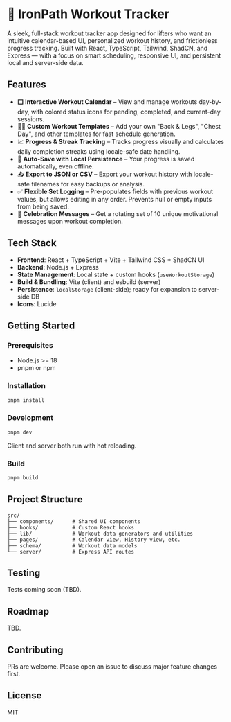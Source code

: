 # 💪 IronPath Workout Tracker

A sleek, full-stack workout tracker app designed for lifters who want an intuitive calendar-based UI, personalized workout history, and frictionless progress tracking. Built with React, TypeScript, Tailwind, ShadCN, and Express — with a focus on smart scheduling, responsive UI, and persistent local and server-side data.

## Features

- 🗖️ **Interactive Workout Calendar** – View and manage workouts day-by-day, with colored status icons for pending, completed, and current-day sessions.
- 🏋️‍♂️ **Custom Workout Templates** – Add your own "Back & Legs", "Chest Day", and other templates for fast schedule generation.
- 📈 **Progress & Streak Tracking** – Tracks progress visually and calculates daily completion streaks using locale-safe date handling.
- 🧠 **Auto-Save with Local Persistence** – Your progress is saved automatically, even offline.
- 📤 **Export to JSON or CSV** – Export your workout history with locale-safe filenames for easy backups or analysis.
- ✅ **Flexible Set Logging** – Pre-populates fields with previous workout values, but allows editing in any order. Prevents null or empty inputs from being saved.
- 🎉 **Celebration Messages** – Get a rotating set of 10 unique motivational messages upon workout completion.

## Tech Stack

- **Frontend**: React + TypeScript + Vite + Tailwind CSS + ShadCN UI
- **Backend**: Node.js + Express
- **State Management**: Local state + custom hooks (`useWorkoutStorage`)
- **Build & Bundling**: Vite (client) and esbuild (server)
- **Persistence**: `localStorage` (client-side); ready for expansion to server-side DB
- **Icons**: Lucide

## Getting Started

### Prerequisites

- Node.js >= 18
- pnpm or npm

### Installation

```bash
pnpm install
```

### Development

```bash
pnpm dev
```

Client and server both run with hot reloading.

### Build

```bash
pnpm build
```

## Project Structure

```
src/
├── components/      # Shared UI components
├── hooks/           # Custom React hooks
├── lib/             # Workout data generators and utilities
├── pages/           # Calendar view, History view, etc.
├── schema/          # Workout data models
└── server/          # Express API routes
```

## Testing

Tests coming soon (TBD).

## Roadmap

TBD.

## Contributing

PRs are welcome. Please open an issue to discuss major feature changes first.

## License

MIT

